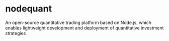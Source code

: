 # nodequant
An open-source quantitative trading platform based on Node.js, which enables lightweight development and deployment of quantitative investment strategies
